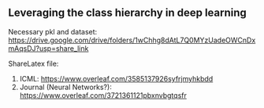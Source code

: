 ## Leveraging the class hierarchy in deep learning

Necessary pkl and dataset: https://drive.google.com/drive/folders/1wChhg8dAtL7Q0MYzUadeOWCnDxmAqsDJ?usp=share_link

ShareLatex file:
1) ICML: https://www.overleaf.com/3585137926syfrjmyhkbdd
2) Journal (Neural Networks?): https://www.overleaf.com/3721361121pbxnvbgtqsfr
